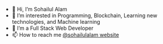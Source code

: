 - 👋 Hi, I’m Sohailul Alam
- 👀 I’m interested in Programming, Blockchain, Learning new technologies, and Machine learning
- 🌱 I’m a Full Stack Web Developer
- 📫 How to reach me <a href="https://sohailulalam.blogspot.com">@sohailulalam website</a>

<!---
Sohailul/Sohailul is a ✨ special ✨ repository because its `README.md` (this file) appears on your GitHub profile.
You can click the Preview link to take a look at your changes.
--->
